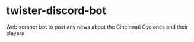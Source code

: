 # twister-discord-bot
Web scraper bot to post any news about the Cincinnati Cyclones and their players
